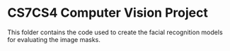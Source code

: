 # CS7CS4 Computer Vision Project

This folder contains the code used to create the facial recognition models for evaluating the image masks.